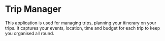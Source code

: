 # Trip Manager

This application is used for managing trips, planning your itinerary on your trips.
It captures your events, location, time and budget for each trip to keep you organised all round.


